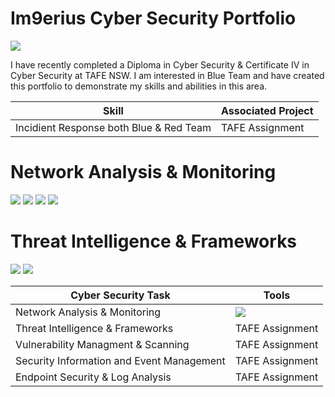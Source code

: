 # Im9erius Cyber Security Portfolio
<a href="https://linkedin.com/in/ryan-brown-549a5a241/"><img src="https://img.shields.io/badge/-LinkedIn-0072b1?&style=for-the-badge&logo=linkedin&logoColor=white" /></a>


I have recently completed a Diploma in Cyber Security & Certificate IV in Cyber Security at TAFE NSW. I am interested in Blue Team and have created this portfolio to demonstrate my skills and abilities in this area.

| Skill                                         | Associated Project         |
|-----------------------------------------------|----------------------------|
| Incidient Response both Blue & Red Team       | TAFE Assignment            |

# Network Analysis & Monitoring
<div>
<img src="https://img.shields.io/badge/-Wireshark-1679A7?&style=for-the-badge&logo=Wireshark&logoColor=white" /> 
<img src="https://img.shields.io/badge/Packet_Tracer-purple" />
<img src="https://img.shields.io/badge/Security_Onion-grey" />
<img src="https://img.shields.io/badge/TCPdump-orange" />
</div>

# Threat Intelligence & Frameworks
<div>
<img src="https://img.shields.io/badge/MITRE_ATT%26CK-blue" />
<img src="https://img.shields.io/badge/OWASP_Top_Ten-black />
<img src="https://img.shields.io/badge/Cyber_Kill_Chain-grey />
</div>


| Cyber Security Task                           | Tools                      |
|-----------------------------------------------|----------------------------|
| Network Analysis & Monitoring                 | <img src="https://img.shields.io/badge/-Wireshark-1679A7?&style=for-the-badge&logo=Wireshark&logoColor=white" />            |
| Threat Intelligence & Frameworks              | TAFE Assignment            |
| Vulnerability Managment & Scanning            | TAFE Assignment            |
| Security Information and Event Management     | TAFE Assignment            |
| Endpoint Security & Log Analysis              | TAFE Assignment            |
